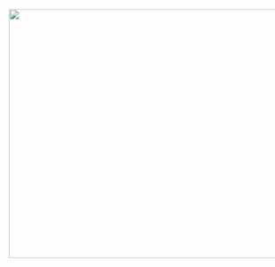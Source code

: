 <div id="header" align="center" style="width:100%;height:0;padding-bottom:89%;position:relative;">
  <img src="https://giphy.com/embed/h408T6Y5GfmXBKW62l" width="100%" height="100%" style="position:absolute" frameBorder="0" class="giphy-embed" allowFullScreen>
</div>

